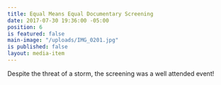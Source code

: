```yaml
---
title: Equal Means Equal Documentary Screening
date: 2017-07-30 19:36:00 -05:00
position: 6
is featured: false
main-image: "/uploads/IMG_0201.jpg"
is published: false
layout: media-item
---
```


Despite the threat of a storm, the screening was a well attended event! 